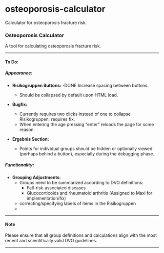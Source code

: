# osteoporosis-calculator
Calculator for osteoporosis fracture risk.

### Osteoporosis Calculator
A tool for calculating osteoporosis fracture risk.

---

#### To Do:

##### Appearance:

- **Risikogruppen Buttons:**
  -DONE Increase spacing between buttons.
  - Should be collapsed by default upon HTML load.
  
- **Bugfix:**
  - Currently requires two clicks instead of one to collapse Risikogruppen; requires fix.
  - When entering the age pressing "enter" reloads the page for some reason

- **Ergebnis Section:**
  - Points for individual groups should be hidden or optionally viewed (perhaps behind a button), especially during the debugging phase.
  
##### Functionality:

- **Grouping Adjustments:**
  - Groups need to be summarized according to DVO definitions:
    - Fall-risk-associated diseases
    - Glucocorticoids and rheumatoid arthritis (Assigned to Maxi for implementation/fix)
  - correcting/specifying labels of items in the Risikogruppen
  - 

---

#### Note
Please ensure that all group definitions and calculations align with the most recent and scientifically valid DVO guidelines.

---
